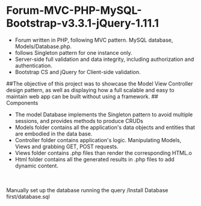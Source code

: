 # Forum-MVC-PHP-MySQL-Bootstrap-v3.3.1-jQuery-1.11.1
* Forum written in PHP, following MVC pattern. MySQL database, Models/Database.php.
* follows Singleton pattern for one instance only.
* Server-side full validation and data integrity, including authorization and authentication.
* Bootstrap CS and jQuery for Client-side validation.

##The objective of this project was to showcase the Model View Controller design pattern, as well as displaying how a full scalable and easy to maintain web app can be built without using a framework.
##<br />Components
* The model Database implements the Singleton pattern to avoid multiple sessions, and provides methods to produce CRUDs
* Models folder contains all the application's data objects and entities that are embodied in the data base.
* Controller folder contains application's logic. Manipulating Models, Views and grabbing GET, POST requests.
* Views folder contains .php files than render the corresponding HTML.o
* Html folder contains all the generated results in .php files to add dynamic content.
<br />
<br /> Manually set up the database running the query /Install Database first/database.sql
